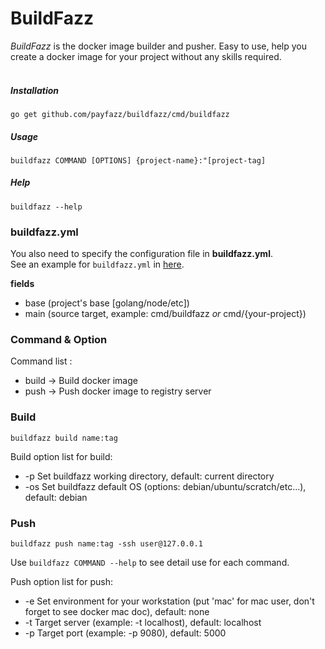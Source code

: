# BuildFazz

_BuildFazz_ is the docker image builder and pusher. Easy to use, help you create a docker image for your project without any skills required.<br />
<br />

##### Installation

    go get github.com/payfazz/buildfazz/cmd/buildfazz

##### Usage

    buildfazz COMMAND [OPTIONS] {project-name}:"[project-tag]

##### Help
    
    buildfazz --help
    
   
   
    
### buildfazz.yml
You also need to specify the configuration file in **buildfazz.yml**. <br />
See an example for `buildfazz.yml` in [here](https://github.com/payfazz/buildfazz/blob/master/buildfazz.yml).

**fields**
- base (project's base [golang/node/etc])
- main (source target, example: cmd/buildfazz _or_ cmd/{your-project})


### Command & Option

Command list :
- build -> Build docker image
- push -> Push docker image to registry server
    
### Build
    
    buildfazz build name:tag
    
Build option list for build:<br />
- -p        Set buildfazz working directory, default: current directory
- -os	    Set buildfazz default OS (options: debian/ubuntu/scratch/etc...), default: debian

### Push

    buildfazz push name:tag -ssh user@127.0.0.1

Use `buildfazz COMMAND --help` to see detail use for each command.

Push option list for push:<br />
- -e	    Set environment for your workstation (put 'mac' for mac user, don't forget to see docker mac doc), default: none
- -t	    Target server (example: -t localhost), default: localhost
- -p	    Target port (example: -p 9080), default: 5000

